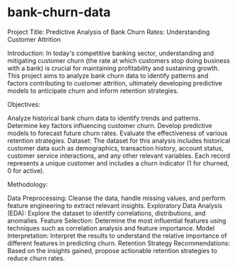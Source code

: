 # bank-churn-data
Project Title: Predictive Analysis of Bank Churn Rates: Understanding Customer Attrition

Introduction:
In today's competitive banking sector, understanding and mitigating customer churn (the rate at which customers stop doing business with a bank) is crucial for maintaining profitability and sustaining growth. This project aims to analyze bank churn data to identify patterns and factors contributing to customer attrition, ultimately developing predictive models to anticipate churn and inform retention strategies.

Objectives:

Analyze historical bank churn data to identify trends and patterns.
Determine key factors influencing customer churn.
Develop predictive models to forecast future churn rates.
Evaluate the effectiveness of various retention strategies.
Dataset:
The dataset for this analysis includes historical customer data such as demographics, transaction history, account status, customer service interactions, and any other relevant variables. Each record represents a unique customer and includes a churn indicator (1 for churned, 0 for active).

Methodology:

Data Preprocessing: Cleanse the data, handle missing values, and perform feature engineering to extract relevant insights.
Exploratory Data Analysis (EDA): Explore the dataset to identify correlations, distributions, and anomalies.
Feature Selection: Determine the most influential features using techniques such as correlation analysis and feature importance.
Model Interpretation: Interpret the results to understand the relative importance of different features in predicting churn.
Retention Strategy Recommendations: Based on the insights gained, propose actionable retention strategies to reduce churn rates.
